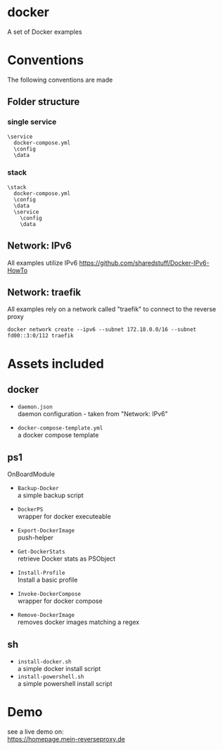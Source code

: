 # docker  
A set of Docker examples  
  
# Conventions  
The following conventions are made  
  
## Folder structure  
### single service  
```
\service
  docker-compose.yml
  \config
  \data
```
### stack  
```
\stack
  docker-compose.yml  
  \config
  \data
  \service
    \config
    \data
```

## Network: IPv6  
All examples utilize IPv6
https://github.com/sharedstuff/Docker-IPv6-HowTo  
  
## Network: traefik  
All examples rely on a network called "traefik" to connect to the reverse proxy  
```
docker network create --ipv6 --subnet 172.18.0.0/16 --subnet fd00::3:0/112 traefik
```
  
# Assets included  
  
## docker  
  
- `daemon.json`  
  daemon configuration - taken from "Network: IPv6"  

- `docker-compose-template.yml`  
  a docker compose template  
## ps1  
OnBoardModule  
  
- `Backup-Docker`  
  a simple backup script  

- `DockerPS`  
  wrapper for docker executeable  

- `Export-DockerImage`  
  push-helper  

- `Get-DockerStats`  
  retrieve Docker stats as PSObject  

- `Install-Profile`  
  Install a basic profile  

- `Invoke-DockerCompose`  
  wrapper for docker compose  

- `Remove-DockerImage`  
  removes docker images matching a regex  
  
## sh  
- `install-docker.sh`  
  a simple docker install script  
- `install-powershell.sh`  
  a simple powershell install script  
  
# Demo  
see a live demo on:  
https://homepage.mein-reverseproxy.de  
  